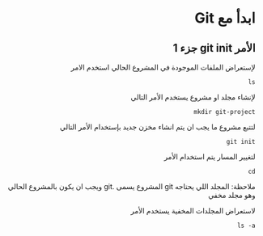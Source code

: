 
<div dir="rtl"> 

# **ابدأ مع Git**


 ## الأمر git init جزء 1

لإستعراض الملفات الموجودة في المشروع الحالي استخدم الامر 

`ls`

لإنشاء مجلد او مشروع يستخدم الأمر التالي 

`mkdir git-project`

لتتبع مشروع ما يجب ان يتم انشاء مخزن جديد بإستخدام الأمر التالي 

`git init`

لتغيير المسار يتم استخدام الأمر 

`cd`


ملاحظة:
المجلد اللي يحتاجه git المشروع يسمى .git ويجب ان يكون بالمشروع الحالي وهو مجلد مخفي
 
لاستعراض المجلدات المخفية يستخدم الأمر 

`ls -a`



</div>